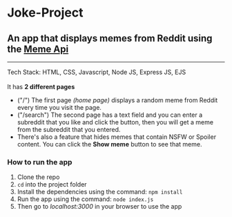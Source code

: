 # Joke-Project
## An app that displays memes from Reddit using the [Meme Api]( https://github.com/D3vd/Meme_Api)
***
Tech Stack: HTML, CSS, Javascript, Node JS, Express JS, EJS <br><br>
It has **2 different pages** <br>
  * ("/") The first page _(home page)_ displays a random meme from Reddit every time you visit the page.
  * ("/search") The second page has a text field and you can enter a subreddit that you like and click the button, then you will get a meme from the subreddit that you entered.
  * There's also a feature that hides memes that contain NSFW or Spoiler content. You can click the **Show meme** button to see that meme.
### How to run the app
1. Clone the repo
2. `cd` into the project folder
3. Install the dependencies using the command: `npm install`
4. Run the app using the command: `node index.js`
5. Then go to  _localhost:3000_ in your browser to use the app 

